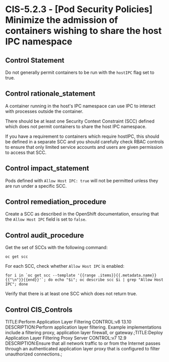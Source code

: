 # CIS-5.2.3 - \[Pod Security Policies\] Minimize the admission of containers wishing to share the host IPC namespace

## Control Statement

Do not generally permit containers to be run with the `hostIPC` flag set to true.

## Control rationale_statement

A container running in the host's IPC namespace can use IPC to interact with processes outside the container.

There should be at least one Security Context Constraint (SCC) defined which does not permit containers to share the host IPC namespace.

If you have a requirement to containers which require hostIPC, this should be defined in a separate SCC and you should carefully check RBAC controls to ensure that only limited service accounts and users are given permission to access that SCC.

## Control impact_statement

Pods defined with `Allow Host IPC: true` will not be permitted unless they are run under a specific SCC.

## Control remediation_procedure

Create a SCC as described in the OpenShift documentation, ensuring that the `Allow Host IPC` field is set to `false`.

## Control audit_procedure

Get the set of SCCs with the following command:

```
oc get scc
```

For each SCC, check whether `Allow Host IPC` is enabled:

```
for i in `oc get scc --template '{{range .items}}{{.metadata.name}}{{"\n"}}{{end}}'`; do echo "$i"; oc describe scc $i | grep "Allow Host IPC"; done
```

Verify that there is at least one SCC which does not return true.

## Control CIS_Controls

TITLE:Perform Application Layer Filtering CONTROL:v8 13.10 DESCRIPTION:Perform application layer filtering. Example implementations include a filtering proxy, application layer firewall, or gateway.;TITLE:Deploy Application Layer Filtering Proxy Server CONTROL:v7 12.9 DESCRIPTION:Ensure that all network traffic to or from the Internet passes through an authenticated application layer proxy that is configured to filter unauthorized connections.;
